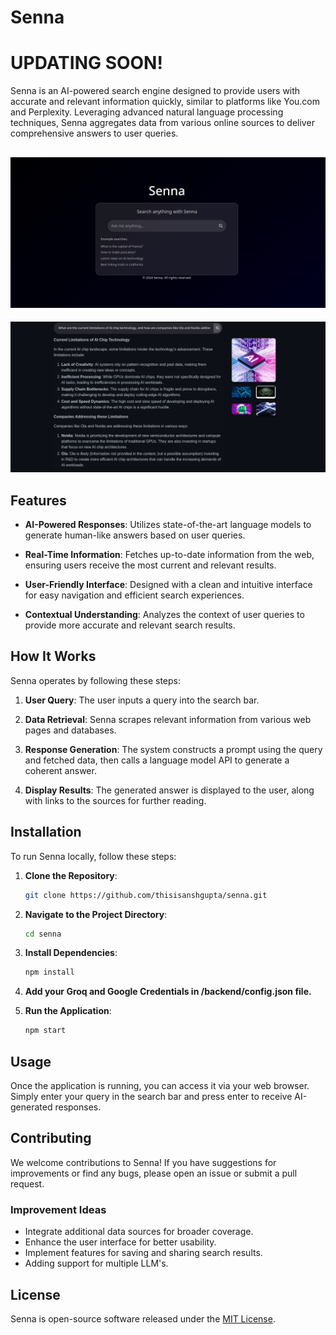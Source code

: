 # Senna
# UPDATING SOON!
Senna is an AI-powered search engine designed to provide users with accurate and relevant information quickly, similar to platforms like You.com and Perplexity. Leveraging advanced natural language processing techniques, Senna aggregates data from various online sources to deliver comprehensive answers to user queries.

![Senna Home Page](home-page.png)
---------------------------------------------------------------
![Senna Search Results Page](search-results.png)

## Features

- **AI-Powered Responses**: Utilizes state-of-the-art language models to generate human-like answers based on user queries.
  
- **Real-Time Information**: Fetches up-to-date information from the web, ensuring users receive the most current and relevant results.

- **User-Friendly Interface**: Designed with a clean and intuitive interface for easy navigation and efficient search experiences.

- **Contextual Understanding**: Analyzes the context of user queries to provide more accurate and relevant search results.

## How It Works

Senna operates by following these steps:

1. **User Query**: The user inputs a query into the search bar.
  
2. **Data Retrieval**: Senna scrapes relevant information from various web pages and databases.

3. **Response Generation**: The system constructs a prompt using the query and fetched data, then calls a language model API to generate a coherent answer.

4. **Display Results**: The generated answer is displayed to the user, along with links to the sources for further reading.

## Installation

To run Senna locally, follow these steps:

1. **Clone the Repository**:

   ```bash
   git clone https://github.com/thisisanshgupta/senna.git
   ```

2. **Navigate to the Project Directory**:

   ```bash
   cd senna
   ```

3. **Install Dependencies**:

   ```bash
   npm install
   ```
4. **Add your Groq and Google Credentials in /backend/config.json file.**
  
6. **Run the Application**:

   ```bash
   npm start
   ```

## Usage

Once the application is running, you can access it via your web browser. Simply enter your query in the search bar and press enter to receive AI-generated responses.

## Contributing

We welcome contributions to Senna! If you have suggestions for improvements or find any bugs, please open an issue or submit a pull request. 

### Improvement Ideas

- Integrate additional data sources for broader coverage.
- Enhance the user interface for better usability.
- Implement features for saving and sharing search results.
- Adding support for multiple LLM's.

## License

Senna is open-source software released under the [MIT License](LICENSE).
